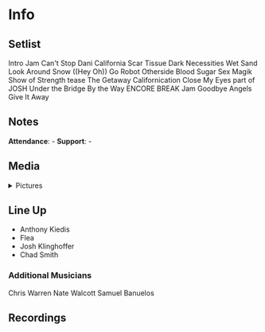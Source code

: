 # Info

## Setlist

Intro Jam
Can't Stop
Dani California
Scar Tissue
Dark Necessities
Wet Sand
Look Around
Snow ((Hey Oh))
Go Robot
Otherside
Blood Sugar Sex Magik
Show of Strength tease
The Getaway
Californication
Close My Eyes part of JOSH
Under the Bridge
By the Way
ENCORE BREAK
Jam
Goodbye Angels
Give It Away

## Notes

**Attendance**: -
**Support**: -

## Media 

<details>
  <summary>Pictures</summary>
  <!--<img alt="Setlist" title="Setlist" src="_.jpg" height="200" />
  <img alt="Clipping" title="Clipping" src="_.jpg" height="200" />
  <img alt="Flyer" title="Flyer" src="_.jpg" height="200" />-->
</details>

## Line Up

* Anthony Kiedis
* Flea
* Josh Klinghoffer
* Chad Smith

### Additional Musicians

Chris Warren  Nate Walcott  Samuel Banuelos

## Recordings
